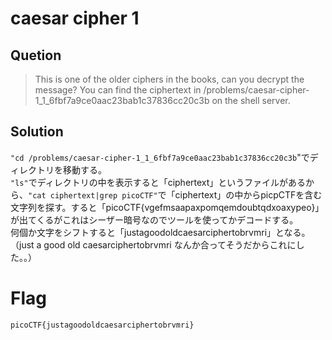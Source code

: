 # caesar cipher 1

## Quetion  

> This is one of the older ciphers in the books, can you decrypt the message? You can find the ciphertext in /problems/caesar-cipher-1_1_6fbf7a9ce0aac23bab1c37836cc20c3b on the shell server.  

## Solution

`"cd /problems/caesar-cipher-1_1_6fbf7a9ce0aac23bab1c37836cc20c3b`"でディレクトリを移動する。  
`"ls"`でディレクトリの中を表示すると「ciphertext」というファイルがあるから、`"cat ciphertext|grep picoCTF"`で「ciphertext」の中からpicpCTFを含む文字列を探す。すると「picoCTF{vgefmsaapaxpomqemdoubtqdxoaxypeo}」が出てくるがこれはシーザー暗号なのでツールを使ってかデコードする。  
何個か文字をシフトすると「justagoodoldcaesarciphertobrvmri」となる。　　
（just a good old caesarciphertobrvmri なんか合ってそうだからこれにした。。）　　

# Flag

`picoCTF{justagoodoldcaesarciphertobrvmri}`

